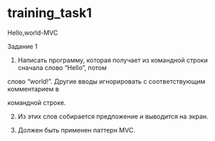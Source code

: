 # training_task1
Hello,world-MVC

Задание 1

1. Написать программу, которая получает из командной строки сначала слово “Hello”, потом

слово “world!”. Другие вводы игнорировать с соответствующим комментарием в

командной строке.

2. Из этих слов собирается предложение и выводится на экран.

3. Должен быть применен паттерн MVC.
